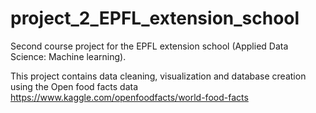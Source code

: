 # project_2_EPFL_extension_school
Second course project for the EPFL extension school (Applied Data Science: Machine learning).

This project contains data cleaning, visualization and database creation using the Open food facts data https://www.kaggle.com/openfoodfacts/world-food-facts
